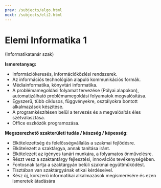 ```yaml
---
prev: /subjects/algo.html
next: /subjects/eli2.html
---
```

# Elemi Informatika 1

(Informatikatanár szak)

**Ismeretanyag:**

- Információkeresés, információközlési rendszerek.
- Az információs technológián alapuló kommunikációs formák.
- Médiainformatika, könyvtári informatika.
- A problémamegoldási folyamat tervezése (Pólyai alapokon), automatizálható problémamegoldási folyamatok megvalósítása.
- Egyszerű, tübb ciklusos, függvényekre, osztályokra bontott alkalmazások készítése.
- A programkészítésen belül a tervezés és a megvalósítás éles szétválasztása.
- Office eszközök programozása.

**Megszerezhető szakterületi tudás / készség / képesség:**

- Elkötelezettség és felelősségvállalás a szakmai fejlődésre.
- Elkötelezett a szaktárgya, annak tanítása iránt.
- Elkötelezett az igényes tanári munkára, a folyamatos önművelésre.
- Részt vesz a szaktantárgy fejlesztési, innovációs tevékenységében.
- Fontosnak  tartja  a  szaktárgyán  belüli  szakmai  együttműködést.  
- Tisztában  van szaktárgyának etikai kérdéseivel.  
- Kész  új, korszerű  informatikai  alkalmazások  megismerésére  és  ezen  ismeretek átadására
